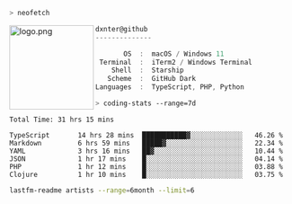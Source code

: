 ```zsh
> neofetch
```

<img align="left" src="https://user-images.githubusercontent.com/17434202/213643827-2660ae3a-d75f-4961-a865-9847c10b767f.png" alt="logo.png" width="150"/>

```csharp
dxnter@github
--------------

       OS  :  macOS / Windows 11
 Terminal  :  iTerm2 / Windows Terminal
    Shell  :  Starship
   Scheme  :  GitHub Dark
Languages  :  TypeScript, PHP, Python
```

```zsh
> coding-stats --range=7d
```

<!--START_SECTION:waka-->

```text
Total Time: 31 hrs 15 mins

TypeScript       14 hrs 28 mins  ███████████▓░░░░░░░░░░░░░   46.26 %
Markdown         6 hrs 59 mins   █████▓░░░░░░░░░░░░░░░░░░░   22.34 %
YAML             3 hrs 16 mins   ██▓░░░░░░░░░░░░░░░░░░░░░░   10.44 %
JSON             1 hr 17 mins    █░░░░░░░░░░░░░░░░░░░░░░░░   04.14 %
PHP              1 hr 12 mins    █░░░░░░░░░░░░░░░░░░░░░░░░   03.88 %
Clojure          1 hr 10 mins    █░░░░░░░░░░░░░░░░░░░░░░░░   03.75 %
```

<!--END_SECTION:waka-->

```zsh
lastfm-readme artists --range=6month --limit=6
```

<!--START_LASTFM_ARTISTS:{"period": "6month", "rows": 6}-->
<!--END_LASTFM_ARTISTS-->
